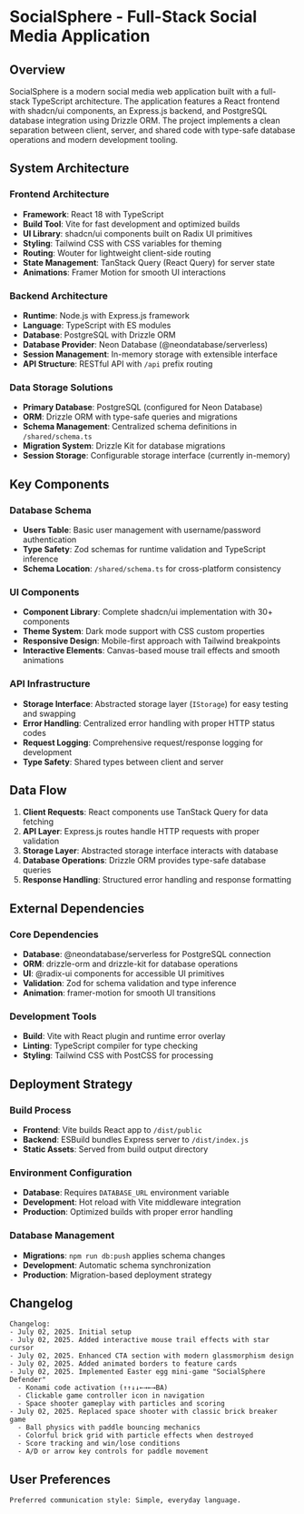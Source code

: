 # SocialSphere - Full-Stack Social Media Application

## Overview

SocialSphere is a modern social media web application built with a full-stack TypeScript architecture. The application features a React frontend with shadcn/ui components, an Express.js backend, and PostgreSQL database integration using Drizzle ORM. The project implements a clean separation between client, server, and shared code with type-safe database operations and modern development tooling.

## System Architecture

### Frontend Architecture
- **Framework**: React 18 with TypeScript
- **Build Tool**: Vite for fast development and optimized builds
- **UI Library**: shadcn/ui components built on Radix UI primitives
- **Styling**: Tailwind CSS with CSS variables for theming
- **Routing**: Wouter for lightweight client-side routing
- **State Management**: TanStack Query (React Query) for server state
- **Animations**: Framer Motion for smooth UI interactions

### Backend Architecture
- **Runtime**: Node.js with Express.js framework
- **Language**: TypeScript with ES modules
- **Database**: PostgreSQL with Drizzle ORM
- **Database Provider**: Neon Database (@neondatabase/serverless)
- **Session Management**: In-memory storage with extensible interface
- **API Structure**: RESTful API with `/api` prefix routing

### Data Storage Solutions
- **Primary Database**: PostgreSQL (configured for Neon Database)
- **ORM**: Drizzle ORM with type-safe queries and migrations
- **Schema Management**: Centralized schema definitions in `/shared/schema.ts`
- **Migration System**: Drizzle Kit for database migrations
- **Session Storage**: Configurable storage interface (currently in-memory)

## Key Components

### Database Schema
- **Users Table**: Basic user management with username/password authentication
- **Type Safety**: Zod schemas for runtime validation and TypeScript inference
- **Schema Location**: `/shared/schema.ts` for cross-platform consistency

### UI Components
- **Component Library**: Complete shadcn/ui implementation with 30+ components
- **Theme System**: Dark mode support with CSS custom properties
- **Responsive Design**: Mobile-first approach with Tailwind breakpoints
- **Interactive Elements**: Canvas-based mouse trail effects and smooth animations

### API Infrastructure
- **Storage Interface**: Abstracted storage layer (`IStorage`) for easy testing and swapping
- **Error Handling**: Centralized error handling with proper HTTP status codes
- **Request Logging**: Comprehensive request/response logging for development
- **Type Safety**: Shared types between client and server

## Data Flow

1. **Client Requests**: React components use TanStack Query for data fetching
2. **API Layer**: Express.js routes handle HTTP requests with proper validation
3. **Storage Layer**: Abstracted storage interface interacts with database
4. **Database Operations**: Drizzle ORM provides type-safe database queries
5. **Response Handling**: Structured error handling and response formatting

## External Dependencies

### Core Dependencies
- **Database**: @neondatabase/serverless for PostgreSQL connection
- **ORM**: drizzle-orm and drizzle-kit for database operations
- **UI**: @radix-ui components for accessible UI primitives
- **Validation**: Zod for schema validation and type inference
- **Animation**: framer-motion for smooth UI transitions

### Development Tools
- **Build**: Vite with React plugin and runtime error overlay
- **Linting**: TypeScript compiler for type checking
- **Styling**: Tailwind CSS with PostCSS for processing

## Deployment Strategy

### Build Process
- **Frontend**: Vite builds React app to `/dist/public`
- **Backend**: ESBuild bundles Express server to `/dist/index.js`
- **Static Assets**: Served from build output directory

### Environment Configuration
- **Database**: Requires `DATABASE_URL` environment variable
- **Development**: Hot reload with Vite middleware integration
- **Production**: Optimized builds with proper error handling

### Database Management
- **Migrations**: `npm run db:push` applies schema changes
- **Development**: Automatic schema synchronization
- **Production**: Migration-based deployment strategy

## Changelog

```
Changelog:
- July 02, 2025. Initial setup
- July 02, 2025. Added interactive mouse trail effects with star cursor
- July 02, 2025. Enhanced CTA section with modern glassmorphism design
- July 02, 2025. Added animated borders to feature cards
- July 02, 2025. Implemented Easter egg mini-game "SocialSphere Defender"
  - Konami code activation (↑↑↓↓←→←→BA)
  - Clickable game controller icon in navigation
  - Space shooter gameplay with particles and scoring
- July 02, 2025. Replaced space shooter with classic brick breaker game
  - Ball physics with paddle bouncing mechanics
  - Colorful brick grid with particle effects when destroyed
  - Score tracking and win/lose conditions
  - A/D or arrow key controls for paddle movement
```

## User Preferences

```
Preferred communication style: Simple, everyday language.
```